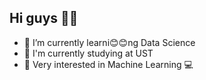 ## Hi guys 👋😊

- 🌱 I’m currently learni😊😊ng Data Science
- 🏫 I'm currently studying at UST
- 🤖 Very interested in Machine Learning 💻
